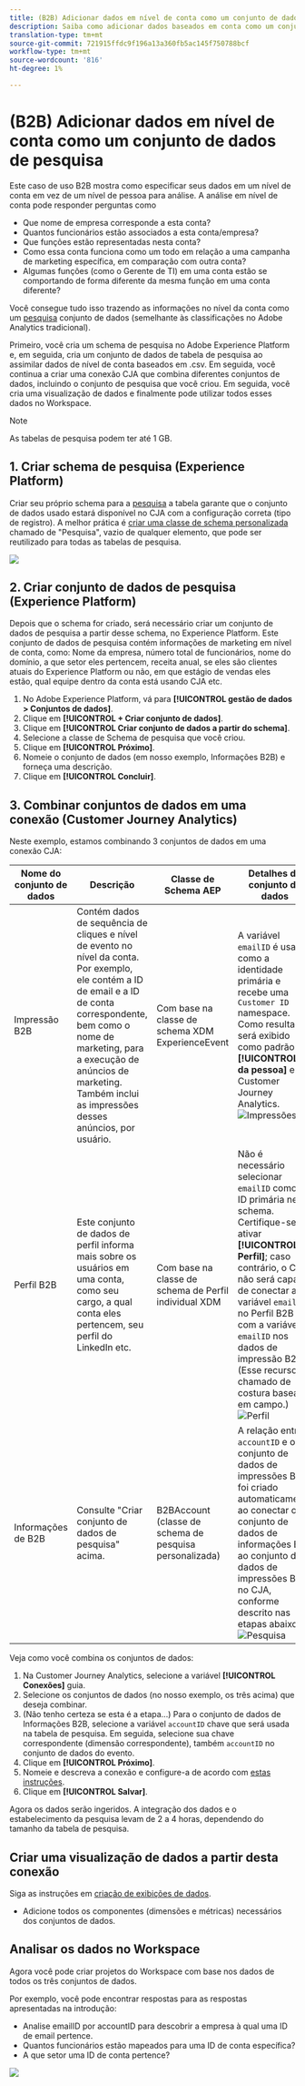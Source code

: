 ```yaml
---
title: (B2B) Adicionar dados em nível de conta como um conjunto de dados de pesquisa
description: Saiba como adicionar dados baseados em conta como um conjunto de dados de pesquisa ao CJA
translation-type: tm+mt
source-git-commit: 721915ffdc9f196a13a360fb5ac145f750788bcf
workflow-type: tm+mt
source-wordcount: '816'
ht-degree: 1%

---
```



# (B2B) Adicionar dados em nível de conta como um conjunto de dados de pesquisa

Este caso de uso B2B mostra como especificar seus dados em um nível de conta em vez de um nível de pessoa para análise. A análise em nível de conta pode responder perguntas como

* Que nome de empresa corresponde a esta conta?
* Quantos funcionários estão associados a esta conta/empresa?
* Que funções estão representadas nesta conta?
* Como essa conta funciona como um todo em relação a uma campanha de marketing específica, em comparação com outra conta?
* Algumas funções (como o Gerente de TI) em uma conta estão se comportando de forma diferente da mesma função em uma conta diferente?

Você consegue tudo isso trazendo as informações no nível da conta como um [pesquisa](/help/getting-started/cja-glossary.md) conjunto de dados (semelhante às classificações no Adobe Analytics tradicional).

Primeiro, você cria um schema de pesquisa no Adobe Experience Platform e, em seguida, cria um conjunto de dados de tabela de pesquisa ao assimilar dados de nível de conta baseados em .csv. Em seguida, você continua a criar uma conexão CJA que combina diferentes conjuntos de dados, incluindo o conjunto de pesquisa que você criou. Em seguida, você cria uma visualização de dados e finalmente pode utilizar todos esses dados no Workspace.

>[!NOTE]
>
>As tabelas de pesquisa podem ter até 1 GB.

## 1. Criar schema de pesquisa (Experience Platform)

Criar seu próprio schema para a [pesquisa](/help/getting-started/cja-glossary.md) a tabela garante que o conjunto de dados usado estará disponível no CJA com a configuração correta (tipo de registro). A melhor prática é [criar uma classe de schema personalizada](https://docs.adobe.com/content/help/en/experience-platform/xdm/tutorials/create-schema-ui.html#create-new-class) chamado de &quot;Pesquisa&quot;, vazio de qualquer elemento, que pode ser reutilizado para todas as tabelas de pesquisa.

![](assets/create-new-class.png)

## 2. Criar conjunto de dados de pesquisa (Experience Platform)

Depois que o schema for criado, será necessário criar um conjunto de dados de pesquisa a partir desse schema, no Experience Platform. Este conjunto de dados de pesquisa contém informações de marketing em nível de conta, como: Nome da empresa, número total de funcionários, nome do domínio, a que setor eles pertencem, receita anual, se eles são clientes atuais do Experience Platform ou não, em que estágio de vendas eles estão, qual equipe dentro da conta está usando CJA etc.

1. No Adobe Experience Platform, vá para **[!UICONTROL gestão de dados > Conjuntos de dados]**.
1. Clique em **[!UICONTROL + Criar conjunto de dados]**.
1. Clique em **[!UICONTROL Criar conjunto de dados a partir do schema]**.
1. Selecione a classe de Schema de pesquisa que você criou.
1. Clique em **[!UICONTROL Próximo]**.
1. Nomeie o conjunto de dados (em nosso exemplo, Informações B2B) e forneça uma descrição.
1. Clique em **[!UICONTROL Concluir]**.


## 3. Combinar conjuntos de dados em uma conexão (Customer Journey Analytics)

Neste exemplo, estamos combinando 3 conjuntos de dados em uma conexão CJA:

| Nome do conjunto de dados | Descrição | Classe de Schema AEP | Detalhes do conjunto de dados |
|---|---|---|---|
| Impressão B2B | Contém dados de sequência de cliques e nível de evento no nível da conta. Por exemplo, ele contém a ID de email e a ID de conta correspondente, bem como o nome de marketing, para a execução de anúncios de marketing. Também inclui as impressões desses anúncios, por usuário. | Com base na classe de schema XDM ExperienceEvent | A variável `emailID` é usado como a identidade primária e recebe uma `Customer ID` namespace. Como resultado, será exibido como padrão **[!UICONTROL ID da pessoa]** em Customer Journey Analytics. ![Impressões](assets/impressions-mixins.png) |
| Perfil B2B | Este conjunto de dados de perfil informa mais sobre os usuários em uma conta, como seu cargo, a qual conta eles pertencem, seu perfil do LinkedIn etc. | Com base na classe de schema de Perfil individual XDM | Não é necessário selecionar `emailID` como a ID primária neste schema. Certifique-se de ativar **[!UICONTROL Perfil]**; caso contrário, o CJA não será capaz de conectar a variável `emailID` no Perfil B2B com a variável `emailID` nos dados de impressão B2B. (Esse recurso é chamado de costura baseada em campo.) ![Perfil](assets/profile-mixins.png) |
| Informações de B2B | Consulte &quot;Criar conjunto de dados de pesquisa&quot; acima. | B2BAccount (classe de schema de pesquisa personalizada) | A relação entre `accountID` e o conjunto de dados de impressões B2B foi criado automaticamente ao conectar o conjunto de dados de informações B2B ao conjunto de dados de impressões B2B no CJA, conforme descrito nas etapas abaixo. ![Pesquisa](assets/lookup-mixins.png) |

Veja como você combina os conjuntos de dados:

1. Na Customer Journey Analytics, selecione a variável **[!UICONTROL Conexões]** guia.
1. Selecione os conjuntos de dados (no nosso exemplo, os três acima) que deseja combinar.
1. (Não tenho certeza se esta é a etapa...) Para o conjunto de dados de Informações B2B, selecione a variável `accountID` chave que será usada na tabela de pesquisa. Em seguida, selecione sua chave correspondente (dimensão correspondente), também `accountID` no conjunto de dados do evento.
1. Clique em **[!UICONTROL Próximo]**.
1. Nomeie e descreva a conexão e configure-a de acordo com [estas instruções](/help/connections/create-connection.md).
1. Clique em **[!UICONTROL Salvar]**.

Agora os dados serão ingeridos. A integração dos dados e o estabelecimento da pesquisa levam de 2 a 4 horas, dependendo do tamanho da tabela de pesquisa.

## Criar uma visualização de dados a partir desta conexão

Siga as instruções em [criação de exibições de dados](/help/data-views/create-dataview.md).

* Adicione todos os componentes (dimensões e métricas) necessários dos conjuntos de dados.

## Analisar os dados no Workspace

Agora você pode criar projetos do Workspace com base nos dados de todos os três conjuntos de dados.

Por exemplo, você pode encontrar respostas para as respostas apresentadas na introdução:

* Analise emailID por accountID para descobrir a empresa à qual uma ID de email pertence.
* Quantos funcionários estão mapeados para uma ID de conta específica?
* A que setor uma ID de conta pertence?

![](assets/project-lookup.png)
